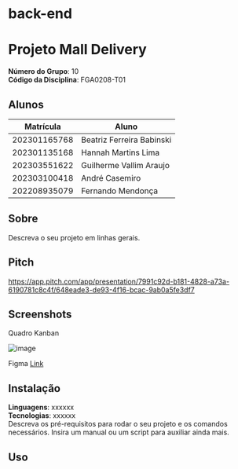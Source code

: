 # back-end
# Projeto Mall Delivery

**Número do Grupo**: 10 <br>
**Código da Disciplina**: FGA0208-T01<br>

## Alunos
|Matrícula | Aluno |
| -- | -- |
|202301165768 |  Beatriz Ferreira Babinski |
|202301135168 |  Hannah Martins Lima |
|202303551622 |  Guilherme Vallim Araujo |
|202303100418 |   André Casemiro    |   
|202208935079 |  Fernando Mendonça  |
## Sobre 
Descreva o seu projeto em linhas gerais. 

## Pitch
https://app.pitch.com/app/presentation/7991c92d-b181-4828-a73a-6190781c8c4f/648eade3-de93-4f16-bcac-9ab0a5fe3df7


## Screenshots

 Quadro Kanban
 
![image](https://github.com/Banannahzs/2024.1_3D_MallDelivery/assets/127142664/a95577cc-98b0-4643-a54e-2836732048b6)

 Figma
[Link](https://www.figma.com/file/rSw1fobGryVYWJsT3XTE90/Untitled?type=design&node-id=0%3A1&mode=design&t=7VIVUouVHsKLiAtK-1)

## Instalação 
**Linguagens**: xxxxxx<br>
**Tecnologias**: xxxxxx<br>
Descreva os pré-requisitos para rodar o seu projeto e os comandos necessários.
Insira um manual ou um script para auxiliar ainda mais.

## Uso 
